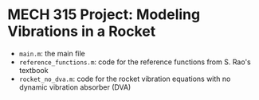 # MECH 315 Project: Modeling Vibrations in a Rocket

+ `main.m`: the main file
+ `reference_functions.m`: code for the reference functions from S. Rao's textbook 
+ `rocket_no_dva.m`: code for the rocket vibration equations with no dynamic vibration absorber (DVA)
